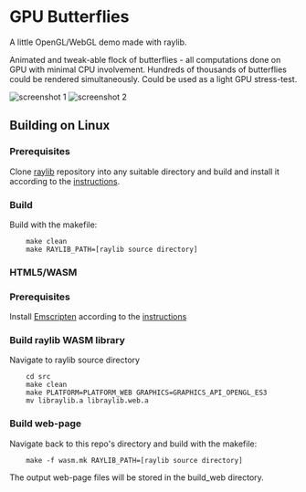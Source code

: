 # GPU Butterflies

A little OpenGL/WebGL demo made with raylib.

Animated and tweak-able flock of butterflies - all computations done on GPU with minimal CPU involvement.
Hundreds of thousands of butterflies could be rendered simultaneously.
Could be used as a light GPU stress-test.

![screenshot 1](images/screenshot01.png)
![screenshot 2](images/screenshot02.png)

## Building on Linux

### Prerequisites
Clone [raylib](https://github.com/raysan5/raylib) repository into any suitable directory and build and install it according to the [instructions](https://github.com/raysan5/raylib/wiki/Working-on-GNU-Linux).

### Build
Build with the makefile:
```
    make clean
    make RAYLIB_PATH=[raylib source directory]
```

### HTML5/WASM

### Prerequisites
Install [Emscripten](https://emscripten.org/) according to the [instructions](https://emscripten.org/docs/getting_started/downloads.html)

### Build raylib WASM library

Navigate to raylib source directory

```
    cd src
    make clean
    make PLATFORM=PLATFORM_WEB GRAPHICS=GRAPHICS_API_OPENGL_ES3
    mv libraylib.a libraylib.web.a
```
### Build web-page

Navigate back to this repo's directory and build with the makefile:

```
    make -f wasm.mk RAYLIB_PATH=[raylib source directory]
```

The output web-page files will be stored in the build_web directory.
